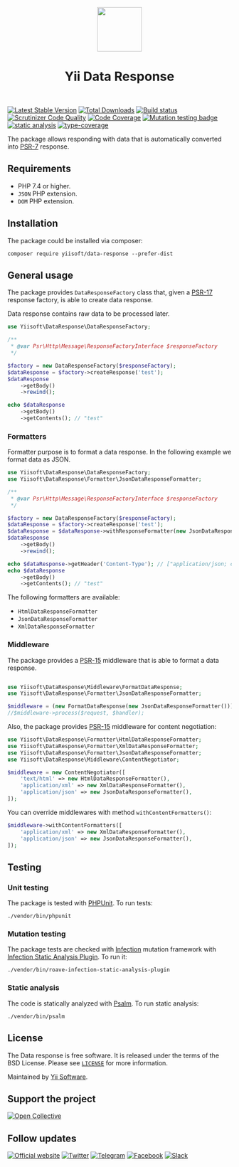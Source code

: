 <p align="center">
    <a href="https://github.com/yiisoft" target="_blank">
        <img src="https://yiisoft.github.io/docs/images/yii_logo.svg" height="100px">
    </a>
    <h1 align="center">Yii Data Response</h1>
    <br>
</p>

[![Latest Stable Version](https://poser.pugx.org/yiisoft/data-response/v/stable.png)](https://packagist.org/packages/yiisoft/data-response)
[![Total Downloads](https://poser.pugx.org/yiisoft/data-response/downloads.png)](https://packagist.org/packages/yiisoft/data-response)
[![Build status](https://github.com/yiisoft/data-response/workflows/build/badge.svg)](https://github.com/yiisoft/data-response/actions?query=workflow%3Abuild)
[![Scrutinizer Code Quality](https://scrutinizer-ci.com/g/yiisoft/data-response/badges/quality-score.png?b=master)](https://scrutinizer-ci.com/g/yiisoft/data-response/?branch=master)
[![Code Coverage](https://scrutinizer-ci.com/g/yiisoft/data-response/badges/coverage.png?b=master)](https://scrutinizer-ci.com/g/yiisoft/data-response/?branch=master)
[![Mutation testing badge](https://img.shields.io/endpoint?style=flat&url=https%3A%2F%2Fbadge-api.stryker-mutator.io%2Fgithub.com%2Fyiisoft%2Fdata-response%2Fmaster)](https://dashboard.stryker-mutator.io/reports/github.com/yiisoft/data-response/master)
[![static analysis](https://github.com/yiisoft/data-response/workflows/static%20analysis/badge.svg)](https://github.com/yiisoft/data-response/actions?query=workflow%3A%22static+analysis%22)
[![type-coverage](https://shepherd.dev/github/yiisoft/data-response/coverage.svg)](https://shepherd.dev/github/yiisoft/data-response)

The package allows responding with data that is automatically converted into [PSR-7](https://www.php-fig.org/psr/psr-7/)
response.

## Requirements

- PHP 7.4 or higher.
- `JSON` PHP extension.
- `DOM` PHP extension.

## Installation

The package could be installed via composer:

```shell
composer require yiisoft/data-response --prefer-dist
```

## General usage

The package provides `DataResponseFactory` class that, given a [PSR-17](https://www.php-fig.org/psr/psr-17/)
response factory, is able to create data response.

Data response contains raw data to be processed later.

```php
use Yiisoft\DataResponse\DataResponseFactory;

/**
 * @var Psr\Http\Message\ResponseFactoryInterface $responseFactory
 */

$factory = new DataResponseFactory($responseFactory);
$dataResponse = $factory->createResponse('test');
$dataResponse
    ->getBody()
    ->rewind();

echo $dataResponse
    ->getBody()
    ->getContents(); // "test"
```

### Formatters

Formatter purpose is to format a data response. In the following example we format data as JSON.

```php
use Yiisoft\DataResponse\DataResponseFactory;
use Yiisoft\DataResponse\Formatter\JsonDataResponseFormatter;

/**
 * @var Psr\Http\Message\ResponseFactoryInterface $responseFactory
 */

$factory = new DataResponseFactory($responseFactory);
$dataResponse = $factory->createResponse('test');
$dataResponse = $dataResponse->withResponseFormatter(new JsonDataResponseFormatter());
$dataResponse
    ->getBody()
    ->rewind();

echo $dataResponse->getHeader('Content-Type'); // ["application/json; charset=UTF-8"]
echo $dataResponse
    ->getBody()
    ->getContents(); // "test"
```

The following formatters are available:

- `HtmlDataResponseFormatter`
- `JsonDataResponseFormatter`
- `XmlDataResponseFormatter`

### Middleware

The package provides a [PSR-15](https://www.php-fig.org/psr/psr-15/) middleware that is able to format a data response.

```php

use Yiisoft\DataResponse\Middleware\FormatDataResponse;
use Yiisoft\DataResponse\Formatter\JsonDataResponseFormatter;

$middleware = (new FormatDataResponse(new JsonDataResponseFormatter()));
//$middleware->process($request, $handler);
```

Also, the package provides [PSR-15](https://www.php-fig.org/psr/psr-15/) middleware for content negotiation:

```php
use Yiisoft\DataResponse\Formatter\HtmlDataResponseFormatter;
use Yiisoft\DataResponse\Formatter\XmlDataResponseFormatter;
use Yiisoft\DataResponse\Formatter\JsonDataResponseFormatter;
use Yiisoft\DataResponse\Middleware\ContentNegotiator;

$middleware = new ContentNegotiator([
    'text/html' => new HtmlDataResponseFormatter(),
    'application/xml' => new XmlDataResponseFormatter(),
    'application/json' => new JsonDataResponseFormatter(),
]);
```

You can override middlewares with method `withContentFormatters()`:

```php
$middleware->withContentFormatters([
    'application/xml' => new XmlDataResponseFormatter(),
    'application/json' => new JsonDataResponseFormatter(),
]);
```

## Testing

### Unit testing

The package is tested with [PHPUnit](https://phpunit.de/). To run tests:

```shell
./vendor/bin/phpunit
```

### Mutation testing

The package tests are checked with [Infection](https://infection.github.io/) mutation framework with
[Infection Static Analysis Plugin](https://github.com/Roave/infection-static-analysis-plugin). To run it:

```shell
./vendor/bin/roave-infection-static-analysis-plugin
```

### Static analysis

The code is statically analyzed with [Psalm](https://psalm.dev/). To run static analysis:

```shell
./vendor/bin/psalm
```

## License

The Data response is free software. It is released under the terms of the BSD License.
Please see [`LICENSE`](./LICENSE.md) for more information.

Maintained by [Yii Software](https://www.yiiframework.com/).

## Support the project

[![Open Collective](https://img.shields.io/badge/Open%20Collective-sponsor-7eadf1?logo=open%20collective&logoColor=7eadf1&labelColor=555555)](https://opencollective.com/yiisoft)

## Follow updates

[![Official website](https://img.shields.io/badge/Powered_by-Yii_Framework-green.svg?style=flat)](https://www.yiiframework.com/)
[![Twitter](https://img.shields.io/badge/twitter-follow-1DA1F2?logo=twitter&logoColor=1DA1F2&labelColor=555555?style=flat)](https://twitter.com/yiiframework)
[![Telegram](https://img.shields.io/badge/telegram-join-1DA1F2?style=flat&logo=telegram)](https://t.me/yii3en)
[![Facebook](https://img.shields.io/badge/facebook-join-1DA1F2?style=flat&logo=facebook&logoColor=ffffff)](https://www.facebook.com/groups/yiitalk)
[![Slack](https://img.shields.io/badge/slack-join-1DA1F2?style=flat&logo=slack)](https://yiiframework.com/go/slack)
